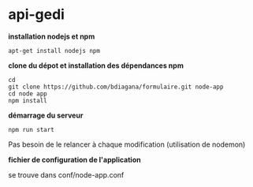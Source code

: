 # api-gedi

**installation nodejs et npm**

    apt-get install nodejs npm
    
**clone du dépot et installation des dépendances npm**
    
    cd
    git clone https://github.com/bdiagana/formulaire.git node-app
    cd node app
    npm install

**démarrage du serveur**

    npm run start

Pas besoin de le relancer à chaque modification (utilisation de nodemon)

**fichier de configuration de l'application**

se trouve dans conf/node-app.conf
